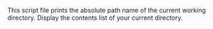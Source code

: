 This script file prints the absolute path name of the current working directory.
Display the contents list of your current directory.
